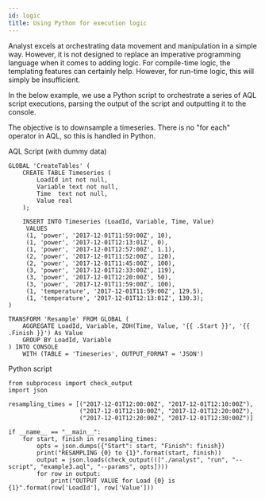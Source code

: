 ```yaml
---
id: logic
title: Using Python for execution logic
---
```


Analyst excels at orchestrating data movement and manipulation in a simple way. However, it is not designed to replace an imperative programming language when it comes to adding logic. For compile-time logic, the templating features can certainly help. However, for run-time logic, this will simply be insufficient.

In the below example, we use a Python script to orchestrate a series of AQL script executions, parsing the output of the script and outputting it to the console.

The objective is to downsample a timeseries. There is no "for each" operator in AQL, so this is handled in Python.

AQL Script (with dummy data)
```
GLOBAL 'CreateTables' (
    CREATE TABLE Timeseries (
        LoadId int not null,
        Variable text not null,
        Time  text not null,
        Value real
    );

    INSERT INTO Timeseries (LoadId, Variable, Time, Value)
     VALUES
     (1, 'power', '2017-12-01T11:59:00Z', 10),
     (1, 'power', '2017-12-01T12:13:01Z', 0),
     (1, 'power', '2017-12-01T12:57:00Z', 1.1),
     (2, 'power', '2017-12-01T11:52:00Z', 120),
     (2, 'power', '2017-12-01T11:45:00Z', 100),
     (3, 'power', '2017-12-01T12:33:00Z', 119),
     (3, 'power', '2017-12-01T12:20:00Z', 50),
     (3, 'power', '2017-12-01T11:59:00Z', 100),
     (1, 'temperature', '2017-12-01T11:59:00Z', 129.5),
     (1, 'temperature', '2017-12-01T12:13:01Z', 130.3);
)

TRANSFORM 'Resample' FROM GLOBAL (
    AGGREGATE LoadId, Variable, ZOH(Time, Value, '{{ .Start }}', '{{ .Finish }}') As Value
    GROUP BY LoadId, Variable
) INTO CONSOLE
    WITH (TABLE = 'Timeseries', OUTPUT_FORMAT = 'JSON')
```

Python script

```
from subprocess import check_output
import json

resampling_times = [("2017-12-01T12:00:00Z", "2017-12-01T12:10:00Z"),
                    ("2017-12-01T12:10:00Z", "2017-12-01T12:20:00Z"),
                    ("2017-12-01T12:20:00Z", "2017-12-01T12:30:00Z")]

if __name__ == "__main__":
    for start, finish in resampling_times:
        opts = json.dumps({"Start": start, "Finish": finish})
        print("RESAMPLING {0} to {1}".format(start, finish))
        output = json.loads(check_output((["./analyst", "run", "--script", "example3.aql", "--params", opts])))
        for row in output:
            print("OUTPUT VALUE for Load {0} is {1}".format(row['LoadId'], row['Value']))
```